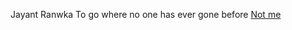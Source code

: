 Jayant Ranwka
To go where no one has ever gone before
<a href="https://www.linkedin.com/in/jayant64/">Not me</a>
<script src="https://h5p.org/sites/all/modules/h5p/library/js/h5p-resizer.js" charset="UTF-8"></script>
